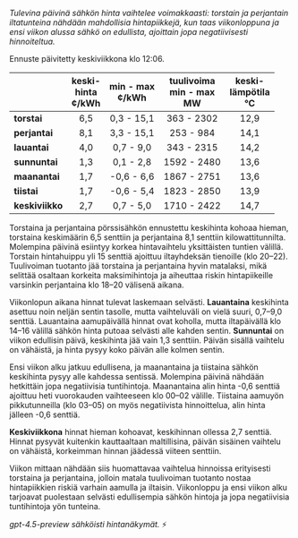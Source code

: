 *Tulevina päivinä sähkön hinta vaihtelee voimakkaasti: torstain ja perjantain iltatunteina nähdään mahdollisia hintapiikkejä, kun taas viikonloppuna ja ensi viikon alussa sähkö on edullista, ajoittain jopa negatiivisesti hinnoiteltua.*

Ennuste päivitetty keskiviikkona klo 12:06.

|              | keski-<br>hinta<br>¢/kWh | min - max<br>¢/kWh | tuulivoima<br>min - max<br>MW | keski-<br>lämpötila<br>°C |
|:-------------|:----------------:|:----------------:|:-------------:|:-------------:|
| **torstai**      | 6,5              | 0,3 - 15,1        | 363 - 2302      | 12,9             |
| **perjantai**    | 8,1              | 3,3 - 15,1        | 253 - 984       | 14,1             |
| **lauantai**     | 4,0              | 0,7 - 9,0         | 343 - 2315      | 14,2             |
| **sunnuntai**    | 1,3              | 0,1 - 2,8         | 1592 - 2480     | 13,6             |
| **maanantai**    | 1,7              | -0,6 - 6,6        | 1867 - 2751     | 13,6             |
| **tiistai**      | 1,7              | -0,6 - 5,4        | 1823 - 2850     | 13,9             |
| **keskiviikko**  | 2,7              | 0,7 - 5,0         | 1710 - 2422     | 14,7             |

Torstaina ja perjantaina pörssisähkön ennustettu keskihinta kohoaa hieman, torstaina keskimäärin 6,5 senttiin ja perjantaina 8,1 senttiin kilowattitunnilta. Molempina päivinä esiintyy korkea hintavaihtelu yksittäisten tuntien välillä. Torstain hintahuippu yli 15 senttiä ajoittuu iltayhdeksän tienoille (klo 20–22). Tuulivoiman tuotanto jää torstaina ja perjantaina hyvin matalaksi, mikä selittää osaltaan korkeita maksimihintoja ja aiheuttaa riskin hintapiikeille varsinkin perjantaina klo 18–20 välisenä aikana.

Viikonlopun aikana hinnat tulevat laskemaan selvästi. **Lauantaina** keskihinta asettuu noin neljän sentin tasolle, mutta vaihteluväli on vielä suuri, 0,7–9,0 senttiä. Lauantaina aamupäivällä hinnat ovat koholla, mutta iltapäivällä klo 14–16 välillä sähkön hinta putoaa selvästi alle kahden sentin. **Sunnuntai** on viikon edullisin päivä, keskihinta jää vain 1,3 senttiin. Päivän sisällä vaihtelu on vähäistä, ja hinta pysyy koko päivän alle kolmen sentin.

Ensi viikon alku jatkuu edullisena, ja maanantaina ja tiistaina sähkön keskihinta pysyy alle kahdessa sentissä. Molempina päivinä nähdään hetkittäin jopa negatiivisia tuntihintoja. Maanantaina alin hinta -0,6 senttiä ajoittuu heti vuorokauden vaihteeseen klo 00–02 välille. Tiistaina aamuyön pikkutunneilla (klo 03–05) on myös negatiivista hinnoittelua, alin hinta jälleen -0,6 senttiä.

**Keskiviikkona** hinnat hieman kohoavat, keskihinnan ollessa 2,7 senttiä. Hinnat pysyvät kuitenkin kauttaaltaan maltillisina, päivän sisäinen vaihtelu on vähäistä, korkeimman hinnan jäädessä viiteen senttiin.

Viikon mittaan nähdään siis huomattavaa vaihtelua hinnoissa erityisesti torstaina ja perjantaina, jolloin matala tuulivoiman tuotanto nostaa hintapiikkien riskiä varhain aamulla ja iltaisin. Viikonloppu ja ensi viikon alku tarjoavat puolestaan selvästi edullisempia sähkön hintoja ja jopa negatiivisia tuntihintoja yön tunteina.

*gpt-4.5-preview sähköisti hintanäkymät.* ⚡
